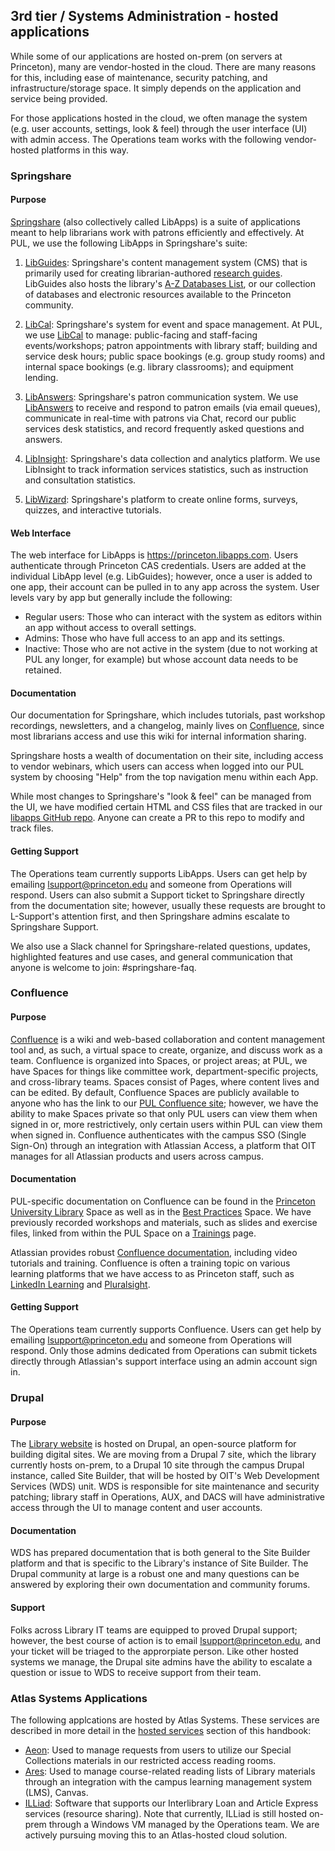 ## 3rd tier / Systems Administration - hosted applications 

While some of our applications are hosted on-prem (on servers at Princeton), many are vendor-hosted in the cloud. There are many reasons for this, including ease of maintenance, security patching, and infrastructure/storage space. It simply depends on the application and service being provided. 

For those applications hosted in the cloud, we often manage the system (e.g. user accounts, settings, look & feel) through the user interface (UI) with admin access. The Operations team works with the following vendor-hosted platforms in this way. 

### Springshare

#### Purpose

[Springshare](https://springshare.com/index.html) (also collectively called LibApps) is a suite of applications meant to help librarians work with patrons efficiently and effectively. At PUL, we use the following LibApps in Springshare's suite: 

1. [LibGuides](https://springshare.com/libguides/): Springshare's content management system (CMS) that is primarily used for creating librarian-authored [research guides](https://libguides.princeton.edu/). LibGuides also hosts the library's [A-Z Databases List](https://libguides.princeton.edu/az.php), or our collection of databases and electronic resources available to the Princeton community. 

2. [LibCal](https://springshare.com/libcal/): Springshare's system for event and space management. At PUL, we use [LibCal](https://libcal.princeton.edu) to manage: public-facing and staff-facing events/workshops; patron appointments with library staff; building and service desk hours; public space bookings (e.g. group study rooms) and internal space bookings (e.g. library classrooms); and equipment lending. 

3. [LibAnswers](https://springshare.com/libanswers/): Springshare's patron communication system. We use [LibAnswers](https://faq.library.princeton.edu/) to receive and respond to patron emails (via email queues), communicate in real-time with patrons via Chat, record our public services desk statistics, and record frequently asked questions and answers. 

4. [LibInsight](https://springshare.com/libinsight/): Springshare's data collection and analytics platform. We use LibInsight to track information services statistics, such as instruction and consultation statistics. 

5. [LibWizard](https://springshare.com/libwizard/): Springshare's platform to create online forms, surveys, quizzes, and interactive tutorials. 

#### Web Interface

The web interface for LibApps is https://princeton.libapps.com. Users authenticate through Princeton CAS credentials. Users are added at the individual LibApp level (e.g. LibGuides); however, once a user is added to one app, their account can be pulled in to any app across the system. User levels vary by app but generally include the following: 

- Regular users: Those who can interact with the system as editors within an app without access to overall settings.
- Admins: Those who have full access to an app and its settings.
- Inactive: Those who are not active in the system (due to not working at PUL any longer, for example) but whose account data needs to be retained. 

#### Documentation 

Our documentation for Springshare, which includes tutorials, past workshop recordings, newsletters, and a changelog, mainly lives on [Confluence](https://pul-confluence.atlassian.net/wiki/), since most librarians access and use this wiki for internal information sharing.

Springshare hosts a wealth of documentation on their site, including access to vendor webinars, which users can access when logged into our PUL system by choosing "Help" from the top navigation menu within each App. 

While most changes to Springshare's "look & feel" can be managed from the UI, we have modified certain HTML and CSS files that are tracked in our [libapps GitHub repo](https://github.com/pulibrary/libapps). Anyone can create a PR to this repo to modify and track files. 

#### Getting Support

The Operations team currently supports LibApps. Users can get help by emailing lsupport@princeton.edu and someone from Operations will respond. Users can also submit a Support ticket to Springshare directly from the documentation site; however, usually these requests are brought to L-Support's attention first, and then Springshare admins escalate to Springshare Support. 

We also use a Slack channel for Springshare-related questions, updates, highlighted features and use cases, and general communication that anyone is welcome to join: #springshare-faq. 

### Confluence 

#### Purpose

[Confluence](https://www.atlassian.com/software/confluence) is a wiki and web-based collaboration and content management tool and, as such, a virtual space to create, organize, and discuss work as a team. Confluence is organized into Spaces, or project areas; at PUL, we have Spaces for things like committee work, department-specific projects, and cross-library teams. Spaces consist of Pages, where content lives and can be edited. By default, Confluence Spaces are publicly available to anyone who has the link to our [PUL Confluence site](https://pul-confluence.atlassian.net/wiki/); however, we have the ability to make Spaces private so that only PUL users can view them when signed in or, more restrictively, only certain users within PUL can view them when signed in. Confluence authenticates with the campus SSO (Single Sign-On) through an integration with Atlassian Access, a platform that OIT manages for all Atlassian products and users across campus. 

#### Documentation

PUL-specific documentation on Confluence can be found in the [Princeton University Library](https://pul-confluence.atlassian.net/wiki/spaces/PUL/overview) Space as well as in the [Best Practices](https://pul-confluence.atlassian.net/wiki/spaces/BP/overview) Space. We have previously recorded workshops and materials, such as slides and exercise files, linked from within the PUL Space on a [Trainings](https://pul-confluence.atlassian.net/wiki/spaces/PUL/pages/1769716/Training+Sessions) page.

Atlassian provides robust [Confluence documentation](https://support.atlassian.com/confluence-cloud/resources/), including video tutorials and training. Confluence is often a training topic on various learning platforms that we have access to as Princeton staff, such as [LinkedIn Learning](https://linkedinlearning.princeton.edu/) and [Pluralsight](https://www.pluralsight.com/). 

#### Getting Support

The Operations team currently supports Confluence. Users can get help by emailing lsupport@princeton.edu and someone from Operations will respond. Only those admins dedicated from Operations can submit tickets directly through Atlassian's support interface using an admin account sign in. 

### Drupal

#### Purpose

The [Library website](https://library.princeton.edu/) is hosted on Drupal, an open-source platform for building digital sites. We are moving from a Drupal 7 site, which the library currently hosts on-prem, to a Drupal 10 site through the campus Drupal instance, called Site Builder, that will be hosted by OIT's Web Development Services (WDS) unit. WDS is responsible for site maintenance and security patching; library staff in Operations, AUX, and DACS will have administrative access through the UI to manage content and user accounts. 

#### Documentation

WDS has prepared documentation that is both general to the Site Builder platform and that is specific to the Library's instance of Site Builder. The Drupal community at large is a robust one and many questions can be answered by exploring their own documentation and community forums. 

#### Support

Folks across Library IT teams are equipped to proved Drupal support; however, the best course of action is to email lsupport@princeton.edu, and your ticket will be triaged to the approrpiate person. Like other hosted systems we manage, the Drupal site admins have the ability to escalate a question or issue to WDS to receive support from their team. 

### Atlas Systems Applications

The following applcations are hosted by Atlas Systems. These services are described in more detail in the [hosted services](https://github.com/pulibrary/pul-it-handbook/blob/main/services/hosted_services.md) section of this handbook: 

- [Aeon](https://github.com/pulibrary/pul-it-handbook/blob/main/services/hosted_services.md#aeon): Used to manage requests from users to utilize our Special Collections materials in our restricted access reading rooms.
- [Ares](https://github.com/pulibrary/pul-it-handbook/blob/main/services/hosted_services.md#ares): Used to manage course-related reading lists of Library materials through an integration with the campus learning management system (LMS), Canvas.
- [ILLiad](https://github.com/pulibrary/pul-it-handbook/blob/main/services/illiad.md): Software that supports our Interlibrary Loan and Article Express services (resource sharing). Note that currently, ILLiad is still hosted on-prem through a Windows VM managed by the Operations team. We are actively pursuing moving this to an Atlas-hosted cloud solution.  
